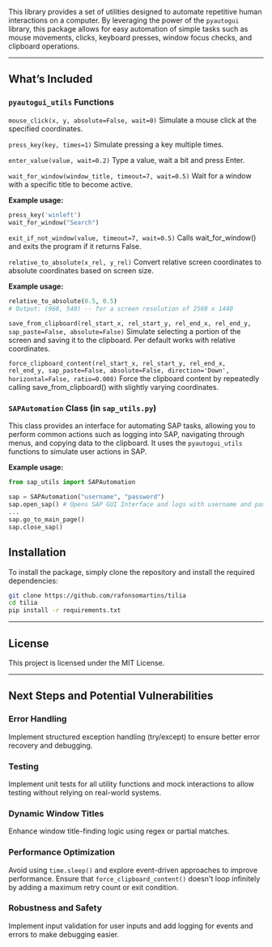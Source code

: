 This library provides a set of utilities designed to automate repetitive human interactions on a computer. By leveraging the power of the `pyautogui` library, this package allows for easy automation of simple tasks such as mouse movements, clicks, keyboard presses, window focus checks, and clipboard operations.

---

## What’s Included

### `pyautogui_utils` Functions

`mouse_click(x, y, absolute=False, wait=0)`
Simulate a mouse click at the specified coordinates.

`press_key(key, times=1)`
Simulate pressing a key multiple times.

`enter_value(value, wait=0.2)`
Type a value, wait a bit and press Enter.

`wait_for_window(window_title, timeout=7, wait=0.5)`
Wait for a window with a specific title to become active.

**Example usage:**
```python
press_key('winleft')
wait_for_window("Search")
```

`exit_if_not_window(value, timeout=7, wait=0.5)`
Calls wait_for_window() and exits the program if it returns False.

`relative_to_absolute(x_rel, y_rel)`
Convert relative screen coordinates to absolute coordinates based on screen size.

**Example usage:**
```python
relative_to_absolute(0.5, 0.5)
# Output: (960, 540) -- for a screen resolution of 2560 x 1440
```

`save_from_clipboard(rel_start_x, rel_start_y, rel_end_x, rel_end_y, sap_paste=False, absolute=False)`
Simulate selecting a portion of the screen and saving it to the clipboard.
Per default works with relative coordinates.

`force_clipboard_content(rel_start_x, rel_start_y, rel_end_x, rel_end_y, sap_paste=False, absolute=False, direction='Down', horizontal=False, ratio=0.008)`
Force the clipboard content by repeatedly calling save_from_clipboard() with slightly varying coordinates.

### `SAPAutomation` Class (in `sap_utils.py`)

This class provides an interface for automating SAP tasks, allowing you to perform common actions such as logging into SAP, navigating through menus, and copying data to the clipboard. It uses the `pyautogui_utils` functions to simulate user actions in SAP.

**Example usage:**
```python
from sap_utils import SAPAutomation

sap = SAPAutomation("username", "password")
sap.open_sap() # Opens SAP GUI Interface and logs with username and password
...
sap.go_to_main_page()
sap.close_sap()
```

## Installation

To install the package, simply clone the repository and install the required dependencies:

```bash
git clone https://github.com/rafonsomartins/tilia
cd tilia
pip install -r requirements.txt
```
---

## License

This project is licensed under the MIT License.

---

## Next Steps and Potential Vulnerabilities

### Error Handling
Implement structured exception handling (try/except) to ensure better error recovery and debugging.

### Testing
Implement unit tests for all utility functions and mock interactions to allow testing without relying on real-world systems.

### Dynamic Window Titles
Enhance window title-finding logic using regex or partial matches.

### Performance Optimization
Avoid using `time.sleep()` and explore event-driven approaches to improve performance. Ensure that `force_clipboard_content()` doesn't loop infinitely by adding a maximum retry count or exit condition.

### Robustness and Safety
Implement input validation for user inputs and add logging for events and errors to make debugging easier.
